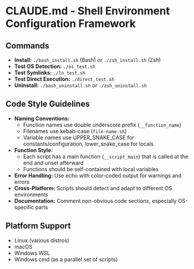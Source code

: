 # CLAUDE.md - Shell Environment Configuration Framework

## Commands
- **Install:** `./bash_install.sh` (Bash) or `./zsh_install.sh` (Zsh)
- **Test OS Detection:** `./os_test.sh`
- **Test Symlinks:** `./ln_test.sh`
- **Test Direct Execution:** `./direct_test.sh`
- **Uninstall:** `./bash_uninstall.sh` or `./zsh_uninstall.sh`

## Code Style Guidelines
- **Naming Conventions:**
  - Function names use double underscore prefix (`__function_name`)
  - Filenames use kebab-case (`file-name.sh`)
  - Variable names use UPPER_SNAKE_CASE for constants/configuration, lower_snake_case for locals
- **Function Style:**
  - Each script has a main function (`__script_main`) that is called at the end and unset afterward
  - Functions should be self-contained with local variables
- **Error Handling:** Use echo with color-coded output for warnings and errors
- **Cross-Platform:** Scripts should detect and adapt to different OS environments
- **Documentation:** Comment non-obvious code sections, especially OS-specific parts

## Platform Support
- Linux (various distros)
- macOS
- Windows WSL
- Windows cmd (as a parallel set of scripts)
